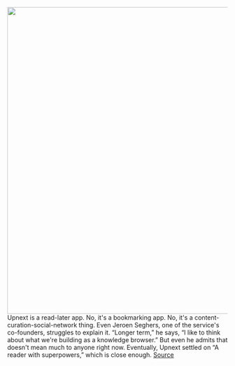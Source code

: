 <img src='https://cdn.vox-cdn.com/thumbor/saf6bp28ImCd_FsW563Lt9Xwmhk=/0x0:3056x2000/1200x800/filters:focal(1284x756:1772x1244)/cdn.vox-cdn.com/uploads/chorus_image/image/71094580/Upnext_overview.0.jpg' width='700px' /><br/>
Upnext is a read-later app. No, it's a bookmarking app. No, it's a content-curation-social-network thing. Even Jeroen Seghers, one of the service's co-founders, struggles to explain it. “Longer term,” he says, “I like to think about what we're building as a knowledge browser.” But even he admits that doesn't mean much to anyone right now. Eventually, Upnext settled on “A reader with superpowers,” which is close enough.
<a href='https://www.theverge.com/2022/7/11/23200855/upnext-read-later-app'> Source <a/>